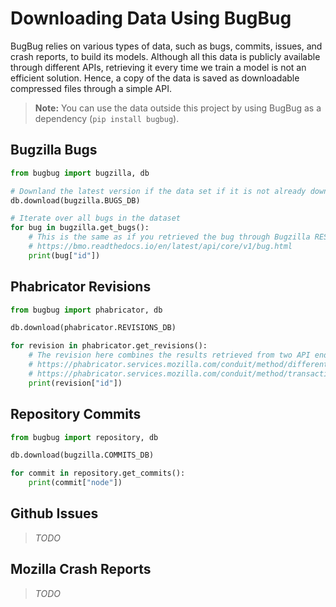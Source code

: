 # Downloading Data Using BugBug

BugBug relies on various types of data, such as bugs, commits, issues, and crash reports, to build its models. Although all this data is publicly available through different APIs, retrieving it every time we train a model is not an efficient solution. Hence, a copy of the data is saved as downloadable compressed files through a simple API.

> **Note:**
> You can use the data outside this project by using BugBug as a dependency (`pip install bugbug`).

## Bugzilla Bugs

```py
from bugbug import bugzilla, db

# Downland the latest version if the data set if it is not already downloaded
db.download(bugzilla.BUGS_DB)

# Iterate over all bugs in the dataset
for bug in bugzilla.get_bugs():
    # This is the same as if you retrieved the bug through Bugzilla REST API:
    # https://bmo.readthedocs.io/en/latest/api/core/v1/bug.html
    print(bug["id"])
```

## Phabricator Revisions

```py
from bugbug import phabricator, db

db.download(phabricator.REVISIONS_DB)

for revision in phabricator.get_revisions():
    # The revision here combines the results retrieved from two API endpoints:
    # https://phabricator.services.mozilla.com/conduit/method/differential.revision.search/
    # https://phabricator.services.mozilla.com/conduit/method/transaction.search/
    print(revision["id"])
```

## Repository Commits

```py
from bugbug import repository, db

db.download(bugzilla.COMMITS_DB)

for commit in repository.get_commits():
    print(commit["node"])
```

## Github Issues

> _TODO_

## Mozilla Crash Reports

> _TODO_
